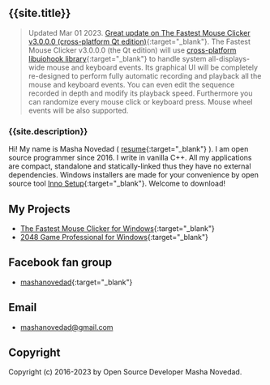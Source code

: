 ## {{site.title}}

> Updated Mar 01 2023. [Great update on The Fastest Mouse Clicker v3.0.0.0 (cross-platform Qt edition)](https://windows-2048.github.io/The-Fastest-Mouse-Clicker-for-Windows/index.html#TheFastestMouseClickerQt){:target="_blank"}.
> The Fastest Mouse Clicker v3.0.0.0 (the Qt edition) will use [cross-platform libuiohook library](https://github.com/kwhat/libuiohook/){:target="_blank"}
> to handle system all-displays-wide mouse and keyboard events. Its graphical UI will be completely re-designed to perform fully automatic
> recording and playback all the mouse and keyboard events. You can even edit the sequence recorded in depth and modify its playback speed.
> Furthermore you can randomize every mouse click or keyboard press. Mouse wheel events will be also supported.

### {{site.description}}

Hi! My name is Masha Novedad ( [resume](https://windows-2048.github.io/resume/){:target="_blank"} ). I am open source programmer since 2016. I write in vanilla C++.
All my applications are compact, standalone and statically-linked thus they have no external dependencies.
Windows installers are made for your convenience by open source tool [Inno Setup](https://jrsoftware.org/isinfo.php){:target="_blank"}.
Welcome to download!

## My Projects

* [The Fastest Mouse Clicker for Windows](https://windows-2048.github.io/The-Fastest-Mouse-Clicker-for-Windows/){:target="_blank"}
* [2048 Game Professional for Windows](https://github.com/windows-2048/2048-Game-Professional-for-Windows){:target="_blank"}

## Facebook fan group

* [mashanovedad](https://www.facebook.com/groups/mashanovedad){:target="_blank"}

## Email

* [mashanovedad@gmail.com](mailto:mashanovedad@gmail.com)

## Copyright

Copyright (c) 2016-2023 by Open Source Developer Masha Novedad.
